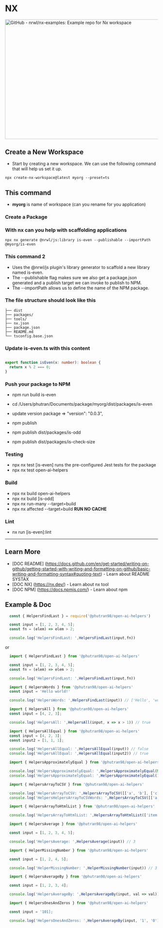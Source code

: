# NX

<a role="link" tabindex="0" rel="noopener" target="_blank" href="https://www.google.com/url?sa=i&amp;url=https%3A%2F%2Fgithub.com%2Fnrwl%2Fnx-examples&amp;psig=AOvVaw116bqKN0vm1cvC52SizE1q&amp;ust=1670048048031000&amp;source=images&amp;cd=vfe&amp;ved=0CBAQjRxqFwoTCLC7sfej2vsCFQAAAAAdAAAAABAJ" jsaction="focus:trigger.HTIQtd;mousedown:trigger.HTIQtd;touchstart:trigger.HTIQtd;" aria-label="Visit GitHub" class="eHAdSb" data-ved="0CBAQjRxqFwoTCLC7sfej2vsCFQAAAAAdAAAAABAJ" rlhc="1"><img src="https://raw.githubusercontent.com/nrwl/nx/master/nx-logo.png" jsaction="load:XAeZkd;" jsname="HiaYvf" class="n3VNCb KAlRDb" alt="GitHub - nrwl/nx-examples: Example repo for Nx workspace" data-noaft="1" style="width: 634px; height: 394.435px; margin: 0px;"><span class="VSIspc" jsname="eQ3Oyb" style="margin: 0px;"></span></a>

## Create a New Workspace

- Start by creating a new workspace. We can use the following command that will help us set it up.

`npx create-nx-workspace@latest myorg --preset=ts`

## This command

- **myorg** is name of workspace (can you rename for you application)

### Create a Package

### With nx can you help with scaffolding applications

`npx nx generate @nrwl/js:library is-even --publishable --importPath @myorg/is-even`

### This command 2

- Uses the @nrwl/js plugin's library generator to scaffold a new library named is-even.
- The --publishable flag makes sure we also get a package.json generated and a publish target we can invoke to publish to NPM.
- The --importPath allows us to define the name of the NPM package.

### The file structure should look like this

```myorg/
├── dist
├── packages/
├── tools/
├── nx.json
├── package.json
├── README.md
└── tsconfig.base.json
```

### Update is-even.ts with this content

```packages/is-even/src/lib/is-even.ts

export function isEven(x: number): boolean {
  return x % 2 === 0;
}
```

### Push your package to NPM
- npm run build is-even
- cd /Users/phutran/Documents/package/myorg/dist/packages/is-even
- update version package => "version": "0.0.3",
- npm publish

  
- npm publish dist/packages/is-odd
- npm publish dist/packages/is-check-size

### Testing

- npx nx test [is-even] runs the pre-configured Jest tests for the package
- npx nx test open-ai-helpers

### Build
- npx nx build open-ai-helpers
- npx nx build [is-odd]
- npx nx run-many --target=build
- npx nx affected --target=build **RUN NO CACHE**

### Lint

- nx run [is-even]:lint

---

## Learn More

- [DOC README] (https://docs.github.com/en/get-started/writing-on-github/getting-started-with-writing-and-formatting-on-github/basic-writing-and-formatting-syntax#quoting-text) - Learn about README SYSTAX
- [DOC NX] (https://nx.dev/) - Learn about nx tool
- [DOC NPM] (https://docs.npmjs.com/) - Learn about npm

## Example & Doc

```javascript
  const { HelpersFindLast } = require('@phutran98/open-ai-helpers')

  const input = [1, 2, 3, 4, 5];
  const fn = (elem) => elem > 2;

  console.log('HelpersFindLast: ',HelpersFindLast(input,fn))
```
or

```javascript
  import { HelpersFindLast } from '@phutran98/open-ai-helpers'

  const input = [1, 2, 3, 4, 5];
  const fn = (elem) => elem > 2;

  console.log('HelpersFindLast: ',HelpersFindLast(input,fn))
```

```javascript
  import { HelpersWords } from '@phutran98/open-ai-helpers'
  const input = 'Hello world!'

  console.log('HelpersWords: ',HelpersFindLast(input)) // ['Hello', 'world'];
```

```javascript
  import { HelpersAll } from '@phutran98/open-ai-helpers'
  const input = [4, 2, 3];

  console.log('HelpersAll: ',HelpersAll(input, x => x > 1)) // true
```

```javascript
  import { HelpersAllEqual } from '@phutran98/open-ai-helpers'
  const input = [4, 2, 3];
  const input2 = [1, 1, 1];

  console.log('HelpersAllEqual: ',HelpersAllEqual(input)) // false
  console.log('HelpersAllEqual: ',HelpersAllEqual(input2)) // true
```

```javascript
  import { HelpersApproximatelyEqual } from '@phutran98/open-ai-helpers'

  console.log('HelpersApproximatelyEqual: ',HelpersApproximatelyEqual(Math.PI / 2.0, 1.5708)) // true
  console.log('HelpersApproximatelyEqual: ',HelpersApproximatelyEqual(1, 2)) // false
```

```javascript
  import { HelpersArrayToCSV } from '@phutran98/open-ai-helpers'

  console.log('HelpersArrayToCSV: ',HelpersArrayToCSV([['a', 'b'], ['c', 'd']])) // '"a","b"\n"c","d"'
  console.log('HelpersHelpersArrayToCSVWords: ',HelpersArrayToCSV([['a', 'b'], ['c', 'd']], ';')) // '"a";"b"\n"c";"d"'
```

```javascript
  import { HelpersArrayToHtmlList } from '@phutran98/open-ai-helpers'

  console.log('HelpersArrayToHtmlList: ',HelpersArrayToHtmlList(['item 1', 'item 2'])) // '<ul><li>item 1</li><li>item 2</li></ul>'
```

```javascript
  import { HelpersAverage } from '@phutran98/open-ai-helpers'

  const input = [1, 2, 3, 4, 5];

  console.log('HelpersAverage: ',HelpersAverage(input)) // 3
```

```javascript
  import { HelperMissingNumber } from '@phutran98/open-ai-helpers'

  const input = [1, 2, 4, 5];

  console.log('HelperMissingNumber: ',HelperMissingNumber(input)) // 3
```

```javascript
  import { HelpersAverageBy } from '@phutran98/open-ai-helpers'

  const input = [1, 2, 3, 4];

  console.log('HelpersAverageBy: ',HelpersAverageBy(input, val => val)) // 2.5
```

```javascript
  import { HelpersOnesAndZeros } from '@phutran98/open-ai-helpers'

  const input = '101];

  console.log('HelpersOnesAndZeros: ',HelpersAverageBy(input, '1', '0')) // 1
```